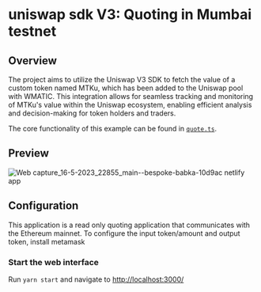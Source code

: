 
# uniswap sdk V3: Quoting in Mumbai testnet

## Overview

The project aims to utilize the Uniswap V3 SDK to fetch the value of a custom token named MTKu, which has been added to the Uniswap pool with WMATIC. This integration allows for seamless tracking and monitoring of MTKu's value within the Uniswap ecosystem, enabling efficient analysis and decision-making for token holders and traders.

The core functionality of this example can be found in [`quote.ts`](./src/libs/quote.ts).


## Preview
![Web capture_16-5-2023_22855_main--bespoke-babka-10d9ac netlify app](https://github.com/noemk2/unidex_quoting/assets/37389982/e132d5be-a5b9-4696-99a2-60e0966d6003)


## Configuration

This application is a read only quoting application that communicates with the Ethereum mainnet. To configure the input token/amount and output token, install metamask

### Start the web interface

Run `yarn start` and navigate to [http://localhost:3000/](http://localhost:3000/)
